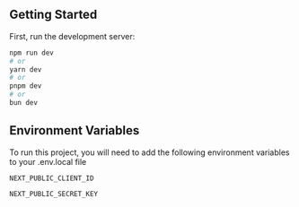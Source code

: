 ## Getting Started

First, run the development server:

```bash
npm run dev
# or
yarn dev
# or
pnpm dev
# or
bun dev
```

## Environment Variables

To run this project, you will need to add the following environment variables to your .env.local file

`NEXT_PUBLIC_CLIENT_ID`

`NEXT_PUBLIC_SECRET_KEY`
